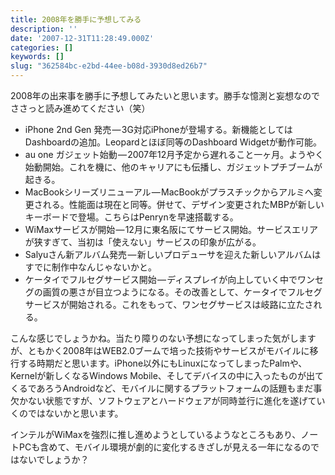 ```yaml
---
title: 2008年を勝手に予想してみる
description: ''
date: '2007-12-31T11:28:49.000Z'
categories: []
keywords: []
slug: "362584bc-e2bd-44ee-b08d-3930d8ed26b7"
---
```

2008年の出来事を勝手に予想してみたいと思います。勝手な憶測と妄想なのでささっと読み進めてください（笑）

*   iPhone 2nd Gen 発売 — 3G対応iPhoneが登場する。新機能としてはDashboardの追加。Leopardとほぼ同等のDashboard Widgetが動作可能。
*   au one ガジェット始動 — 2007年12月予定から遅れること一ヶ月。ようやく始動開始。これを機に、他のキャリアにも伝播し、ガジェットプチブームが起きる。
*   MacBookシリーズリニューアル — MacBookがプラスチックからアルミへ変更される。性能面は現在と同等。併せて、デザイン変更されたMBPが新しいキーボードで登場。こちらはPenrynを早速搭載する。
*   WiMaxサービスが開始 — 12月に東名阪にてサービス開始。サービスエリアが狭すぎて、当初は「使えない」サービスの印象が広がる。
*   Salyuさん新アルバム発売 — 新しいプロデューサを迎えた新しいアルバムはすでに制作中なんじゃないかと。
*   ケータイでフルセグサービス開始 — ディスプレイが向上していく中でワンセグの画質の悪さが目立つようになる。その改善として、ケータイでフルセグサービスが開始される。これをもって、ワンセグサービスは岐路に立たされる。

こんな感じでしょうかね。当たり障りのない予想になってしまった気がしますが、ともかく2008年はWEB2.0ブームで培った技術やサービスがモバイルに移行する時期だと思います。iPhone以外にもLinuxになってしまったPalmや、Kernelが新しくなるWindows Mobile、そしてデバイスの中に入ったものが出てくるであろうAndroidなど、モバイルに関するプラットフォームの話題もまだ事欠かない状態ですが、ソフトウェアとハードウェアが同時並行に進化を遂げていくのではないかと思います。

インテルがWiMaxを強烈に推し進めようとしているようなところもあり、ノートPCも含めて、モバイル環境が劇的に変化するきざしが見える一年になるのではないでしょうか？